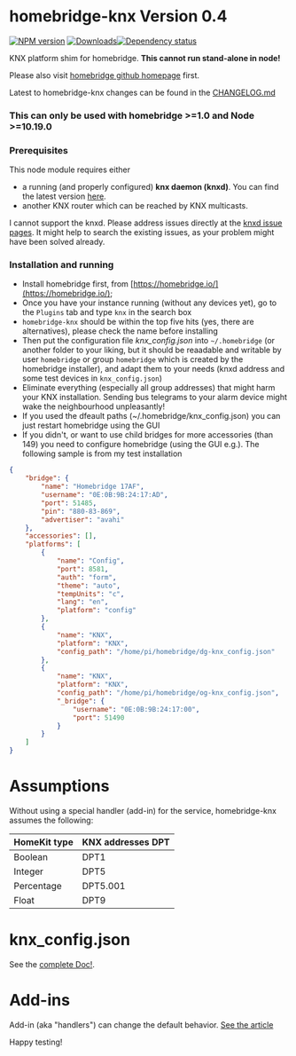 # homebridge-knx Version 0.4 
[![NPM version][npm-image]][npm-url] [![Downloads][downloads-image]][npm-url][![Dependency status][david-dm-image]][david-dm-url]   

KNX platform shim for homebridge.
**This cannot run stand-alone in node!**

Please also visit [homebridge github homepage](https://github.com/nfarina/homebridge) first.

Latest to homebridge-knx changes can be found in the [CHANGELOG.md](CHANGELOG.md)

### This can only be used with homebridge >=1.0 and Node >=10.19.0

### Prerequisites
This node module requires either 
  - a running (and properly configured) **knx daemon (knxd)**. You can find the latest version [here](https://github.com/knxd/knxd).  
  - another KNX router which can be reached by KNX multicasts.

I cannot support the knxd. Please address issues directly at the [knxd issue pages](https://github.com/knxd/knxd/issues). It might help to search the existing issues, as your problem might have been solved already.  

### Installation and running
- Install homebridge first, from [https://homebridge.io/](https://homebridge.io/); 
- Once you have your instance running (without any devices yet), go to the `Plugins` tab and type `knx` in the search box
- `homebridge-knx` should be within the top five hits (yes, there are alternatives), please check the name before installing
- Then put the configuration file *knx_config.json* into `~/.homebridge` (or another folder to your liking, but it should be reaadable and writable by user `homebridge` or group `homebridge` which is created by the homebridge installer), and adapt them to your needs (knxd address and some test devices in `knx_config.json`)
-  Eliminate everything (especially all group addresses) that might harm your KNX installation. Sending bus telegrams to your alarm device might wake the neighbourhood unpleasantly!
- If you used the dfeault paths (~/.homebridge/knx_config.json) you can just restart homebridge using the GUI
- If you didn't, or want to use child bridges for more accessories (than 149) you need to configure homebridge (using the GUI e.g.). The following sample is from my test installation

```json
{
    "bridge": {
        "name": "Homebridge 17AF",
        "username": "0E:0B:9B:24:17:AD",
        "port": 51485,
        "pin": "880-83-869",
        "advertiser": "avahi"
    },
    "accessories": [],
    "platforms": [
        {
            "name": "Config",
            "port": 8581,
            "auth": "form",
            "theme": "auto",
            "tempUnits": "c",
            "lang": "en",
            "platform": "config"
        },
        {
            "name": "KNX",
            "platform": "KNX",
            "config_path": "/home/pi/homebridge/dg-knx_config.json"
        },
        {
            "name": "KNX",
            "platform": "KNX",
            "config_path": "/home/pi/homebridge/og-knx_config.json",
            "_bridge": {
                "username": "0E:0B:9B:24:17:00",
                "port": 51490
            }
        }
    ]
}
```


# Assumptions
Without using a special handler (add-in) for the service, homebridge-knx assumes the following:

HomeKit type | KNX addresses DPT   
-------- | ------  
Boolean | DPT1  
Integer | DPT5  
Percentage | DPT5.001  
Float | DPT9  


# knx_config.json
See the [complete Doc!](https://github.com/snowdd1/homebridge-knx/blob/master/knx_config.json.md).


# Add-ins
Add-in (aka "handlers") can change the default behavior. [See the article](https://github.com/snowdd1/homebridge-knx/blob/master/handler-add-in.md)

Happy testing!


[npm-url]: https://npmjs.org/package/homebridge-knx
[downloads-image]: http://img.shields.io/npm/dm/homebridge-knx.svg
[npm-image]: http://img.shields.io/npm/v/homebridge-knx.svg
[david-dm-url]: https://david-dm.org/snowdd1/homebridge-knx
[david-dm-image]: https://david-dm.org/snowdd1/homebridge-knx.svg
